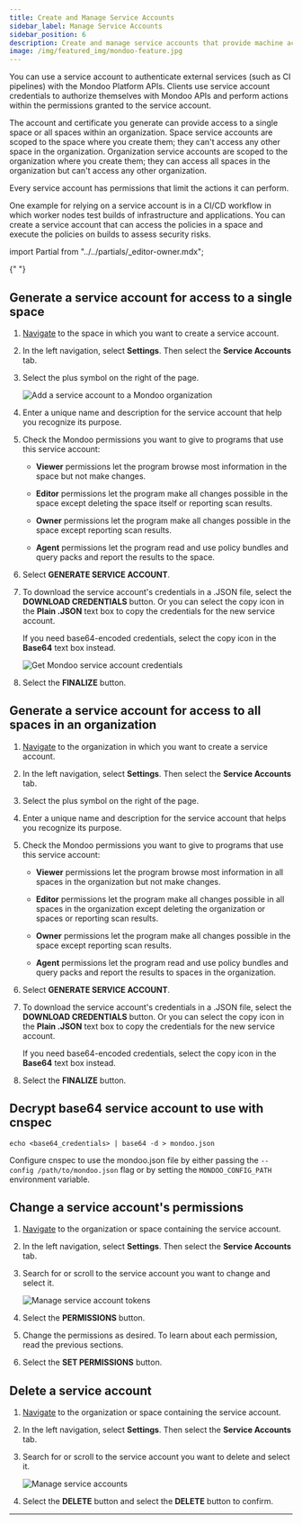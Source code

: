 ```yaml
---
title: Create and Manage Service Accounts
sidebar_label: Manage Service Accounts
sidebar_position: 6
description: Create and manage service accounts that provide machine access to Mondoo Platform.
image: /img/featured_img/mondoo-feature.jpg
---
```


You can use a service account to authenticate external services (such as CI pipelines) with the Mondoo Platform APIs. Clients use service account credentials to authorize themselves with Mondoo APIs and perform actions within the permissions granted to the service account.

The account and certificate you generate can provide access to a single space or all spaces within an organization. Space service accounts are scoped to the space where you create them; they can't access any other space in the organization. Organization service accounts are scoped to the organization where you create them; they can access all spaces in the organization but can't access any other organization.

Every service account has permissions that limit the actions it can perform.

One example for relying on a service account is in a CI/CD workflow in which worker nodes test builds of infrastructure and applications. You can create a service account that can access the policies in a space and execute the policies on builds to assess security risks.

import Partial from "../../partials/\_editor-owner.mdx";

<Partial />{" "}

## Generate a service account for access to a single space

1. [Navigate](/platform/start/navigate/) to the space in which you want to create a service account.

2. In the left navigation, select **Settings**. Then select the **Service Accounts** tab.

3. Select the plus symbol on the right of the page.

   ![Add a service account to a Mondoo organization](/img/platform/maintain/access/add-service-account.png)

4. Enter a unique name and description for the service account that help you recognize its purpose.

5. Check the Mondoo permissions you want to give to programs that use this service account:

   - **Viewer** permissions let the program browse most information in the space but not make changes.

   - **Editor** permissions let the program make all changes possible in the space except deleting the space itself or reporting scan results.

   - **Owner** permissions let the program make all changes possible in the space except reporting scan results.

   - **Agent** permissions let the program read and use policy bundles and query packs and report the results to the space.

6. Select **GENERATE SERVICE ACCOUNT**.

7. To download the service account's credentials in a .JSON file, select the **DOWNLOAD CREDENTIALS** button. Or you can select the copy icon in the **Plain .JSON** text box to copy the credentials for the new service account.

   If you need base64-encoded credentials, select the copy icon in the **Base64** text box instead.

   ![Get Mondoo service account credentials](/img/platform/maintain/access/credentials.png)

8. Select the **FINALIZE** button.

## Generate a service account for access to all spaces in an organization

1. [Navigate](/platform/start/navigate/) to the organization in which you want to create a service account.

2. In the left navigation, select **Settings**. Then select the **Service Accounts** tab.

3. Select the plus symbol on the right of the page.

4. Enter a unique name and description for the service account that helps you recognize its purpose.

5. Check the Mondoo permissions you want to give to programs that use this service account:

   - **Viewer** permissions let the program browse most information in all spaces in the organization but not make changes.

   - **Editor** permissions let the program make all changes possible in all spaces in the organization except deleting the organization or spaces or reporting scan results.

   - **Owner** permissions let the program make all changes possible in the space except reporting scan results.

   - **Agent** permissions let the program read and use policy bundles and query packs and report the results to spaces in the organization.

6. Select **GENERATE SERVICE ACCOUNT**.

7. To download the service account's credentials in a .JSON file, select the **DOWNLOAD CREDENTIALS** button. Or you can select the copy icon in the **Plain .JSON** text box to copy the credentials for the new service account.

   If you need base64-encoded credentials, select the copy icon in the **Base64** text box instead.

8. Select the **FINALIZE** button.

## Decrypt base64 service account to use with cnspec

```shell
echo <base64_credentials> | base64 -d > mondoo.json
```

Configure cnspec to use the mondoo.json file by either passing the `--config /path/to/mondoo.json` flag or by setting the `MONDOO_CONFIG_PATH` environment variable.

## Change a service account's permissions

1. [Navigate](/platform/start/navigate/) to the organization or space containing the service account.

2. In the left navigation, select **Settings**. Then select the **Service Accounts** tab.

3. Search for or scroll to the service account you want to change and select it.

   ![Manage service account tokens](/img/platform/maintain/access/select-service-account.png)

4. Select the **PERMISSIONS** button.

5. Change the permissions as desired. To learn about each permission, read the previous sections.

6. Select the **SET PERMISSIONS** button.

## Delete a service account

1. [Navigate](/platform/start/navigate/) to the organization or space containing the service account.

2. In the left navigation, select **Settings**. Then select the **Service Accounts** tab.

3. Search for or scroll to the service account you want to delete and select it.

   ![Manage service accounts](/img/platform/maintain/access/select-service-account.png)

4. Select the **DELETE** button and select the **DELETE** button to confirm.

---
